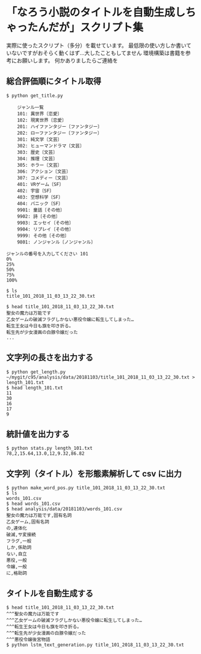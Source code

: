 # 「なろう小説のタイトルを自動生成しちゃったんだが」スクリプト集
実際に使ったスクリプト（多分）を載せています。
最低限の使い方しか書いていないですがおそらく動くはず…大したこともしてません
環境構築は書籍を参考にお願いします。
何かありましたらご連絡を

## 総合評価順にタイトル取得
```
$ python get_title.py

    ジャンル一覧
    101: 異世界〔恋愛〕
    102: 現実世界〔恋愛〕
    201: ハイファンタジー〔ファンタジー〕
    202: ローファンタジー〔ファンタジー〕
    301: 純文学〔文芸〕
    302: ヒューマンドラマ〔文芸〕
    303: 歴史〔文芸〕
    304: 推理〔文芸〕
    305: ホラー〔文芸〕
    306: アクション〔文芸〕
    307: コメディー〔文芸〕
    401: VRゲーム〔SF〕
    402: 宇宙〔SF〕
    403: 空想科学〔SF〕
    404: パニック〔SF〕
    9901: 童話〔その他〕
    9902: 詩〔その他〕
    9903: エッセイ〔その他〕
    9904: リプレイ〔その他〕
    9999: その他〔その他〕
    9801: ノンジャンル〔ノンジャンル〕

ジャンルの番号を入力してください 101
0%
25%
50%
75%
100%

$ ls
title_101_2018_11_03_13_22_30.txt

$ head title_101_2018_11_03_13_22_30.txt
聖女の魔力は万能です
乙女ゲームの破滅フラグしかない悪役令嬢に転生してしまった…
転生王女は今日も旗を叩き折る。
転生先が少女漫画の白豚令嬢だった
...
```

## 文字列の長さを出力する
```
$ python get_length.py ~/mygit/c95/analysis/data/20181103/title_101_2018_11_03_13_22_30.txt > length_101.txt
$ head length_101.txt
11
30
16
17
9
```

## 統計値を出力する
```
$ python stats.py length_101.txt
78,2,15.64,13.0,12,9.32,86.82
```

## 文字列（タイトル）を形態素解析して csv に出力
```
$ python make_word_pos.py title_101_2018_11_03_13_22_30.txt
$ ls
words_101.csv
$ head words_101.csv
$ head analysis/data/20181103/words_101.csv
聖女の魔力は万能です,固有名詞
乙女ゲーム,固有名詞
の,連体化
破滅,サ変接続
フラグ,一般
しか,係助詞
ない,自立
悪役,一般
令嬢,一般
に,格助詞
```

## タイトルを自動生成する
```
$ head title_101_2018_11_03_13_22_30.txt
^^^聖女の魔力は万能です
^^^乙女ゲームの破滅フラグしかない悪役令嬢に転生してしまった…
^^^転生王女は今日も旗を叩き折る。
^^^転生先が少女漫画の白豚令嬢だった
^^^悪役令嬢後宮物語
$ python lstm_text_generation.py title_101_2018_11_03_13_22_30.txt
```